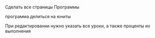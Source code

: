 Сделать все страницы Программы

программа делиться на юниты 

При редактировании нужно указать все уроки, а также проценты их выполнения
